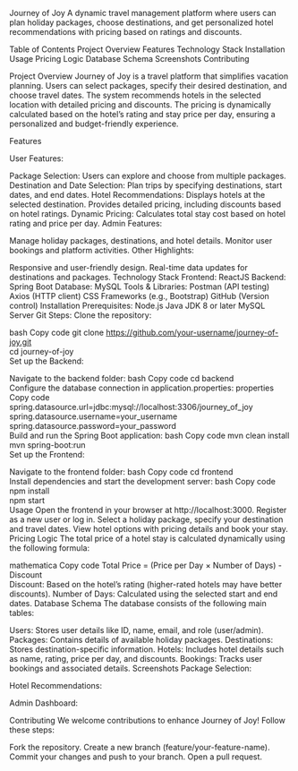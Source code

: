 Journey of Joy
A dynamic travel management platform where users can plan holiday packages, choose destinations, and get personalized hotel recommendations with pricing based on 
ratings and discounts.

Table of Contents
Project Overview
Features
Technology Stack
Installation
Usage
Pricing Logic
Database Schema
Screenshots
Contributing




Project Overview
Journey of Joy is a travel platform that simplifies vacation planning. Users can select packages, specify their desired destination, and choose travel dates.
The system recommends hotels in the selected location with detailed pricing and discounts. The pricing is dynamically calculated based on the hotel’s rating and stay 
price per day, ensuring a personalized and budget-friendly experience.

Features

User Features:

Package Selection: Users can explore and choose from multiple packages.
Destination and Date Selection: Plan trips by specifying destinations, start dates, and end dates.
Hotel Recommendations:
Displays hotels at the selected destination.
Provides detailed pricing, including discounts based on hotel ratings.
Dynamic Pricing: Calculates total stay cost based on hotel rating and price per day.
Admin Features:

Manage holiday packages, destinations, and hotel details.
Monitor user bookings and platform activities.
Other Highlights:

Responsive and user-friendly design.
Real-time data updates for destinations and packages.
Technology Stack
Frontend: ReactJS
Backend: Spring Boot
Database: MySQL
Tools & Libraries:
Postman (API testing)
Axios (HTTP client)
CSS Frameworks (e.g., Bootstrap)
GitHub (Version control)
Installation
Prerequisites:
Node.js
Java JDK 8 or later
MySQL Server
Git
Steps:
Clone the repository:

bash
Copy code
git clone https://github.com/your-username/journey-of-joy.git  
cd journey-of-joy  
Set up the Backend:

Navigate to the backend folder:
bash
Copy code
cd backend  
Configure the database connection in application.properties:
properties
Copy code
spring.datasource.url=jdbc:mysql://localhost:3306/journey_of_joy  
spring.datasource.username=your_username  
spring.datasource.password=your_password  
Build and run the Spring Boot application:
bash
Copy code
mvn clean install  
mvn spring-boot:run  
Set up the Frontend:

Navigate to the frontend folder:
bash
Copy code
cd frontend  
Install dependencies and start the development server:
bash
Copy code
npm install  
npm start  
Usage
Open the frontend in your browser at http://localhost:3000.
Register as a new user or log in.
Select a holiday package, specify your destination and travel dates.
View hotel options with pricing details and book your stay.
Pricing Logic
The total price of a hotel stay is calculated dynamically using the following formula:

mathematica
Copy code
Total Price = (Price per Day × Number of Days) - Discount  
Discount: Based on the hotel’s rating (higher-rated hotels may have better discounts).
Number of Days: Calculated using the selected start and end dates.
Database Schema
The database consists of the following main tables:

Users: Stores user details like ID, name, email, and role (user/admin).
Packages: Contains details of available holiday packages.
Destinations: Stores destination-specific information.
Hotels: Includes hotel details such as name, rating, price per day, and discounts.
Bookings: Tracks user bookings and associated details.
Screenshots
Package Selection:

Hotel Recommendations:

Admin Dashboard:

Contributing
We welcome contributions to enhance Journey of Joy! Follow these steps:

Fork the repository.
Create a new branch (feature/your-feature-name).
Commit your changes and push to your branch.
Open a pull request.
